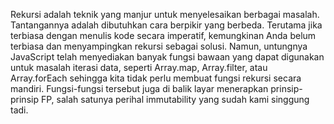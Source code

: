 Rekursi adalah teknik yang manjur untuk menyelesaikan berbagai masalah. Tantangannya adalah dibutuhkan cara berpikir yang berbeda. Terutama jika terbiasa dengan menulis kode secara imperatif, kemungkinan Anda belum terbiasa dan menyampingkan rekursi sebagai solusi. Namun, untungnya JavaScript telah menyediakan banyak fungsi bawaan yang dapat digunakan untuk masalah iterasi data, seperti Array.map, Array.filter, atau Array.forEach sehingga kita tidak perlu membuat fungsi rekursi secara mandiri. Fungsi-fungsi tersebut juga di balik layar menerapkan prinsip-prinsip FP, salah satunya perihal immutability yang sudah kami singgung tadi.
